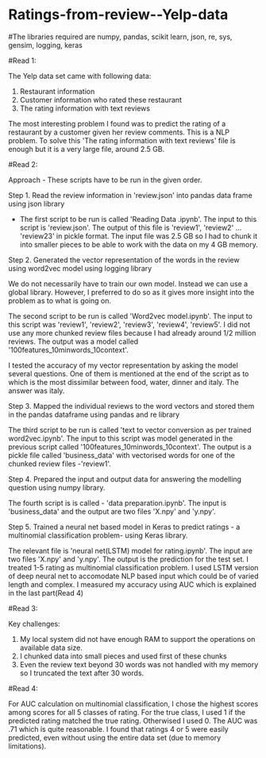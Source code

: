 # Ratings-from-review--Yelp-data
#The libraries required are numpy, pandas, scikit learn, json, re, sys, gensim, logging, keras

#Read 1:

The Yelp data set came with following data:

1. Restaurant information
2. Customer information who rated these restaurant
3. The rating information with text reviews

The most interesting problem I found was to predict the rating of a restaurant by a customer given her review comments. This is a NLP problem. To solve this 'The rating information with text reviews' file is enough but it is a very large file, around 2.5 GB.





#Read 2:

Approach - These scripts have to be run in the given order. 

Step 1. Read the review information in 'review.json' into pandas data frame using json library

   - The first script to be run is called 'Reading Data .ipynb'. The input to this script is 'review.json'. The output of this file is 'review1', 'review2' ... 'review23' in pickle format. The input file was 2.5 GB so I had to chunk it into smaller pieces to be able to work with the data on my 4 GB memory.
   
Step 2. Generated the vector representation of the words in the review using word2vec model using logging library

We do not necessarily have to train  our own model. Instead we can use a global library. However, I preferred to do so as it gives more insight into the problem as to what is going on.

The second script to be run is called 'Word2vec model.ipynb'. The input to this script was 'review1', 'review2', 'review3', 'review4', 'review5'. I  did not use any more chunked review files because I had already around 1/2 million reviews. The output was a model called '100features_10minwords_10context'. 
    
I tested the accuracy of my vector representation by asking the model several questions. One of them is mentioned at the end of the script as to which is the most dissimilar between food, water, dinner and italy. The answer was italy.

Step 3. Mapped the individual reviews to the word vectors and stored them in the pandas dataframe using pandas and re library

The third script to be run is called 'text to vector conversion as per trained word2vec.ipynb'. The input to this script was model generated in the previous script called '100features_10minwords_10context'. The output is a pickle file called 'business_data' with vectorised words for one of the chunked review files -'review1'.

Step 4.  Prepared the input and output data for answering the modelling question using numpy library. 

The fourth script is is called - 'data preparation.ipynb'. The input is 'business_data' and the output are two files 'X.npy' and 'y.npy'. 

Step 5. Trained a neural net based  model in Keras to predict ratings - a multinomial classification problem- using Keras library. 

The relevant file is 'neural net(LSTM) model for rating.ipynb'. The input are two files 'X.npy' and 'y.npy'.  The output is the prediction for the test set. I treated 1-5 rating as multinomial classification problem. I used LSTM version of deep neural net to accomodate NLP based input which could be of varied length and complex. I measured my accuracy using AUC which is explained in the last part(Read 4)






#Read 3:

Key challenges:

1. My local system did not have enough RAM to support the operations on available data size.
2. I chunked data into small pieces and used first of these chunks
3. Even the review text beyond 30 words was not handled with my memory so I truncated the text after 30 words.





#Read 4:

For AUC calculation on multinomial classification, I chose the highest scores among scores for all 5 classes of rating. For the true class, I used 1 if the predicted rating matched the true rating. Otherwised I used 0.  The AUC was .71 which is quite reasonable. I found that ratings 4 or 5 were easily predicted, even without using the entire data set (due to memory limitations).
